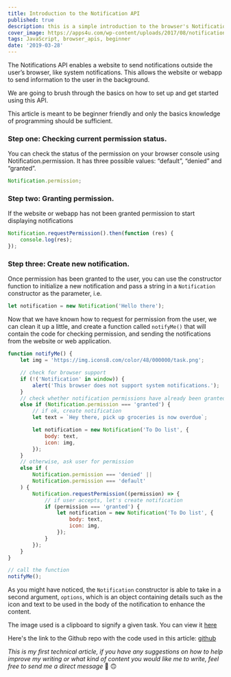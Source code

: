 ```yaml
---
title: Introduction to the Notification API
published: true
description: this is a simple introduction to the browser's Notification API with no use of external APIs
cover_image: https://apps4u.com/wp-content/uploads/2017/08/notifications.png
tags: JavaScript, browser_apis, beginner
date: '2019-03-28'
---
```


The Notifications API enables a website to send notifications outside the user’s browser, like system notifications. This allows the website or webapp to send information to the user in the background.

We are going to brush through the basics on how to set up and get started using this API.

This article is meant to be beginner friendly and only the basics knowledge of programming should be sufficient.

### Step one: Checking current permission status.

You can check the status of the permission on your browser console using Notification.permission. It has three possible values: “default”, “denied” and “granted”.

```javascript
Notification.permission;
```

### Step two: Granting permission.

If the website or webapp has not been granted permission to start displaying notifications

```javascript
Notification.requestPermission().then(function (res) {
	console.log(res);
});
```

### Step three: Create new notification.

Once permission has been granted to the user, you can use the constructor function to initialize a new notification and pass a string in a `Notification` constructor as the parameter, i.e.

```javascript
let notification = new Notification('Hello there');
```

Now that we have known how to request for permission from the user, we can clean it up a little, and create a function called `notifyMe()` that will contain the code for checking permission, and sending the notifications from the website or web application.

```javascript
function notifyMe() {
	let img = 'https://img.icons8.com/color/48/000000/task.png';

	// check for browser support
	if (!('Notification' in window)) {
		alert('This browser does not support system notifications.');
	}
	// check whether notification permissions have already been granted
	else if (Notification.permission === 'granted') {
		// if ok, create notification
		let text = `Hey there, pick up groceries is now overdue`;

		let notification = new Notification('To Do list', {
			body: text,
			icon: img,
		});
	}
	// otherwise, ask user for permission
	else if (
		Notification.permission === 'denied' ||
		Notification.permission === 'default'
	) {
		Notification.requestPermission((permission) => {
			// if user accepts, let's create notification
			if (permission === 'granted') {
				let notification = new Notification('To Do list', {
					body: text,
					icon: img,
				});
			}
		});
	}
}

// call the function
notifyMe();
```

As you might have noticed, the `Notification` constructor is able to take in a second argument, `options`, which is an object containing details such as the icon and text to be used in the body of the notification to enhance the content.

The image used is a clipboard to signify a given task. You can view it [here](https://img.icons8.com/color/48/000000/task.png)

Here's the link to the Github repo with the code used in this article:
[github](https://github.com/ruheni/sandbox/)

_This is my first technical article, if you have any suggestions on how to help improve my writing or what kind of content you would like me to write, feel free to send me a direct message_ 🙂 🙃
